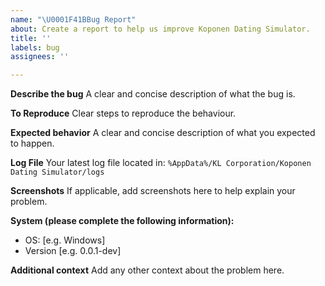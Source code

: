 ```yaml
---
name: "\U0001F41BBug Report"
about: Create a report to help us improve Koponen Dating Simulator.
title: ''
labels: bug
assignees: ''

---
```


**Describe the bug**
A clear and concise description of what the bug is.

**To Reproduce**
Clear steps to reproduce the behaviour.

**Expected behavior**
A clear and concise description of what you expected to happen.

**Log File**
Your latest log file located in: `%AppData%/KL Corporation/Koponen Dating Simulator/logs`

**Screenshots**
If applicable, add screenshots here to help explain your problem.

**System (please complete the following information):**
 - OS: [e.g. Windows]
 - Version [e.g. 0.0.1-dev]

**Additional context**
Add any other context about the problem here.

